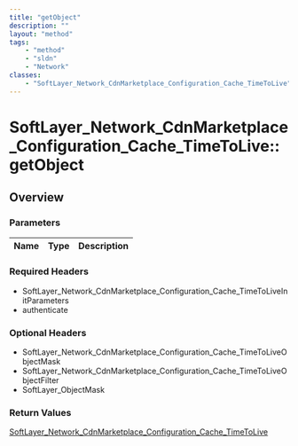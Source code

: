 ```yaml
---
title: "getObject"
description: ""
layout: "method"
tags:
    - "method"
    - "sldn"
    - "Network"
classes:
    - "SoftLayer_Network_CdnMarketplace_Configuration_Cache_TimeToLive"
---
```

# SoftLayer_Network_CdnMarketplace_Configuration_Cache_TimeToLive::getObject
## Overview 


### Parameters 
|Name | Type | Description |
| --- | --- | --- |


### Required Headers
* SoftLayer_Network_CdnMarketplace_Configuration_Cache_TimeToLiveInitParameters
* authenticate

### Optional Headers
* SoftLayer_Network_CdnMarketplace_Configuration_Cache_TimeToLiveObjectMask
* SoftLayer_Network_CdnMarketplace_Configuration_Cache_TimeToLiveObjectFilter
* SoftLayer_ObjectMask

### Return Values
<a href='/reference/datatypes/SoftLayer_Network_CdnMarketplace_Configuration_Cache_TimeToLive'>SoftLayer_Network_CdnMarketplace_Configuration_Cache_TimeToLive </a>

